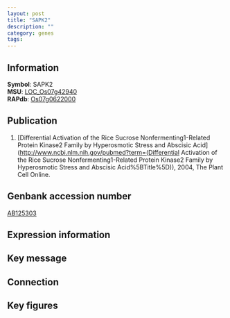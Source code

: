 ```yaml
---
layout: post
title: "SAPK2"
description: ""
category: genes
tags: 
---
```


## Information
__Symbol__: SAPK2  
__MSU__: [LOC_Os07g42940](http://rice.plantbiology.msu.edu/cgi-bin/ORF_infopage.cgi?orf=LOC_Os07g42940)  
__RAPdb__: [Os07g0622000](http://rapdb.dna.affrc.go.jp/viewer/gbrowse_details/irgsp1?name=Os07g0622000)  

## Publication
1. [Differential Activation of the Rice Sucrose Nonfermenting1-Related Protein Kinase2 Family by Hyperosmotic Stress and Abscisic Acid](http://www.ncbi.nlm.nih.gov/pubmed?term=(Differential Activation of the Rice Sucrose Nonfermenting1-Related Protein Kinase2 Family by Hyperosmotic Stress and Abscisic Acid%5BTitle%5D)), 2004, The Plant Cell Online.

## Genbank accession number
[AB125303](http://www.ncbi.nlm.nih.gov/nuccore/AB125303)

## Expression information

## Key message

## Connection

## Key figures


